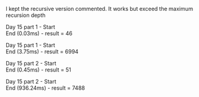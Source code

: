 I kept the recursive version commented. It works but exceed the maximum recursion depth

Day 15 part 1 - Start\
End (0.03ms) - result = 46

Day 15 part 1 - Start\
End (3.75ms) - result = 6994

Day 15 part 2 - Start\
End (0.45ms) - result = 51

Day 15 part 2 - Start\
End (936.24ms) - result = 7488